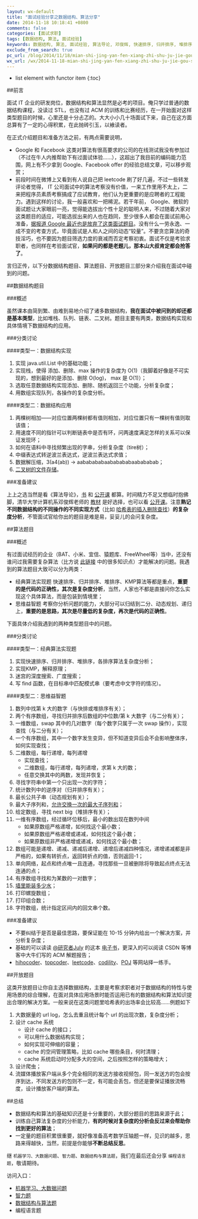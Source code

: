 ```yaml
---
layout: wx-default
title: "面试经验分享之数据结构、算法分享"
date: 2014-11-18 10:18:41 +0800
comments: false
categories: [面试求职]
tags: [数据结构, 算法, 面试经验]
keywords: 数据结构, 算法, 面试经验, 算法导论, 邓俊辉, 快速排序, 归并排序, 堆排序, KMP, 二分, 动态规划, 递归, hihocoder, topcoder, leetcode, codility, POJ, 复杂度分析
exclude_from_search: true
pc_url: /blog/2014/11/18/mian-shi-jing-yan-fen-xiang-zhi-shu-ju-jie-gou-suan-fa-fen-xiang/
wx_url: /wx/2014-11-18-mian-shi-jing-yan-fen-xiang-zhi-shu-ju-jie-gou-suan-fa-fen-xiang.html
---
```


* list element with functor item
{:toc}

##前言

<!-- excerpt start -->

面试 IT 企业的研发岗位，数据结构和算法显然是必考的项目。俺只学过普通的数据结构课程，没读过 STL，也没有过 ACM 的训练和比赛经历，在一开始面对这样类型题目的时候，心里还是十分忐忑的。大大小小几十场面试下来，自己在这方面总算有了一定的心得积累，在此抛砖引玉，以飨读者。

在正式介绍题目和准备方法之前，有两点需要说明，

- Google 和 Facebook 这类对算法有很高要求的公司的在线测试我没有参加过（不过在牛人内推帮助下有过面试体验……），这超出了我目前的编码能力范围，网上有不少拿到 Google、Facebook offer 的经验总结文章，可以移步观赏；
- 前段时间在微博上又看到有人说自己把 leetcode 刷了好几遍，不过一些转发评论者觉得， IT 公司面试中的算法考察没有价值，一来工作里用不太上，二来把程序员素质考察搞成了应试教育，他们认为更重要的是应聘者的工程能力。遇到这样的讨论，我一般喜欢和一把稀泥。若干年前， Google、微软的面试题让大家眼前一亮，觉得能选拔出个性十足的聪明人来，不过随着大家对这类题目的适应，可能选拔出来的人也在趋同，至少很多人都会在面试前用心准备，[据报道 Google 最近也是放弃了这类面试题目](http://www.oschina.net/news/41616/in-head-hunting-big-data-may-not-be-such-a-big-deal)。没有什么一劳永逸、一成不变的考查方式，毕竟面试是人和人之间的动态“较量”。不要贪恋算法的奇技淫巧，也不要因为题目筛选力度的衰减而否定考察初衷。面试不仅是考验求职者，也同样在考验面试官，**如果问的都是老题儿，那本山大叔肯定都会抢答了**。

言归正传，以下分数据结构题目、算法题目、开放题目三部分来介绍我在面试中碰到的问题。

<!-- excerpt end -->

##数据结构题目

###概述

虽然课本由简到繁、由难到易地介绍了诸多数据结构，**我在面试中被问到的却还都是基本类型**，比如堆栈、队列、链表、二叉树。题目主要有两类，数据结构实现和具体情境下数据结构的应用。

###分类讨论

####类型一：数据结构实现

1. 实现 java.util.List 中的基础功能；
2. 实现栈，使得 添加、删除、max 操作的复杂度为 O(1)（我脚着好像是不可实现的，想到最好的是添加、删除 O(log)， max 是 O(1)）；
3. 选取任意数据结构实现添加、删除、随机返回三个功能，分析复杂度；
4. 用数组实现队列，各操作的复杂度分析。

####类型二：数据结构应用

1. 两棵树相加——对应位置两棵树都有值则相加，对应位置只有一棵树有值则取该值；
2. 用速度不同的指针可以判断链表中是否有环，问两速度满足怎样的关系可以保证发现环；
3. 如何在语料中寻找频繁出现的字串，分析复杂度（tire树）；
4. 中缀表达式转逆波兰表达式，逆波兰表达式求值；
5. 数据解压缩，3(a4(ab))    ->    aababababaababababaabababab；
6. [二叉树的文件存储](http://www.xuebuyuan.com/600249.html)。

###准备建议

上上之选当然是看《算法导论》，[书](http://vdisk.weibo.com/s/G0pA_) 和 [公开课](http://v.163.com/special/opencourse/algorithms.html) 都算。时间精力不足又想临时抱佛脚，清华大学计算机系邓俊辉老师的 [教材](http://www.amazon.cn/%E6%B8%85%E5%8D%8E%E5%A4%A7%E5%AD%A6%E8%AE%A1%E7%AE%97%E6%9C%BA%E7%B3%BB%E5%88%97%E6%95%99%E6%9D%90-%E6%95%B0%E6%8D%AE%E7%BB%93%E6%9E%84-%E9%82%93%E4%BF%8A%E8%BE%89/dp/B00FEC2GYM/ref=sr_1_1?ie=UTF8&qid=1416641186&sr=8-1&keywords=%E9%82%93%E4%BF%8A%E8%BE%89) 是好选择，也可以看 [公开课](https://www.xuetangx.com/courses/TsinghuaX/30240184_1X/_/about)。注意**熟记不同数据结构的不同操作的不同实现方式**（比如 [哈希表的插入删除查找](http://www.matrix67.com/blog/archives/1255)）**的复杂度分析**，不管面试官给你出的题目是难是易，妥妥儿的会问复杂度。

##算法题目

###概述

有过面试经历的企业（BAT、小米、宜信、猿题库、FreeWheel等）当中，还没有谁问过我需要复杂算法（比方说 [此链接](http://zhidao.baidu.com/link?url=lx07DdsUSQO-zbwOqhlOCbXpT7Qj8pOtOHQ5G6JhNZYnT1vlgaBly5sOwZzqAhkZsqugfJRiRw1y7q857V44La) 中的很多知识点）才能解决的问题。我遇到的算法题目大致可以分为两类：

- 经典算法实现题 快速排序、归并排序、堆排序、KMP算法等都是重点，**重要的是代码的正确性，其次是复杂度分析**，当然，人家也不都是直接问你怎么实现这个具体算法，而是包装到情境里；
- 思维益智题 考察你分析问题的能力，大部分可以归结到二分、动态规划、递归上，**重要的是思路，其次是尽量低的复杂度，再次是代码的正确性**。

下面具体介绍我遇到的两种类型题目中的问题。

###分类讨论

####类型一：经典算法实现题

1. 实现快速排序、归并排序、堆排序，各排序算法复杂度分析；
2. 实现KMP，解释原理；
3. 迷宫的深度搜索、广度搜索；
4. 写 find 函数，在目标串中匹配模式串（要考虑中文字符的情况）。

####类型二：思维益智题

1. 数列中找第 k 大的数字（与快排或堆排序有关）；
2. 两个有序数组，寻找归并排序后数组的中位数/第 k 大数字（与二分有关）；
3. 一维数组，swap 其中的几对数字（每个数字只属于一次 swap 操作），实现查找（与二分有关）；
4. 一个有序数组，其中一个数字发生变异，但不知道变异后会不会影响整体序，如何实现查找；
5. 二维数组，每行递增，每列递增
	- 实现查找；
	- 二维数组，每行递增，每列递增，求第 k 大的数；
	- 任意交换其中的两数，发现并恢复；
6. 寻找字符串中第一个只出现一次的字符；
7. 统计数列中的逆序对（归并排序有关）；
8. 最长公共子串（动态规划有关）；
9. 最大子序列和，[允许交换一次的最大子序列和](http://blog.csdn.net/caopengcs/article/details/36899787)；
10. 给定数组，寻找 next big（堆排序有关）；
11. 一维有序数组，经过循环位移后，最小的数出现在数列中间
	- 如果原数组严格递增，如何找这个最小数；
	- 如果原数组严格递增或递减，如何找这个最小数；
	- 如果原数组非严格递增或递减，如何找这个最小数；
12. 数组可能是递增、递减、递减后递增、递增后递减四种情况，递增递减都是非严格的，如果有转折点，返回转折点的值，否则返回-1；
13. 单向网络，起点和终点唯一且连通，寻找那些一旦被删除将导致起点终点无法连通的点；
14. 有序数组寻找和为某数的一对数字；
15. [墙里能装多少水](http://www.cnblogs.com/fuzhe1989/p/3428553.html)；
16. 打印螺旋数组；
17. 打印组合数；
18. 字符数组，统计指定区间内的回文串个数。 

###准备建议

- 不要纠结于是否是最佳思路，要保证能在 10-15 分钟内给出一个解决方案，并分析复杂度；
- 基础的可以读读 [@研究者July](http://weibo.com/julyweibo?topnav=1&wvr=6&topsug=1) 的这本 [电子书](http://frank19900731.github.io/ebook/the-art-of-programming-by-july/index.html)，更深入的可以阅读 CSDN 等博客中大牛们写的 ACM 解题报告；
- [hihocoder](http://www.hihocoder.com/)、[topcoder](http://www.topcoder.com/)、[leetcode](https://oj.leetcode.com/)、[codility](https://codility.com/)、[POJ](http://poj.org/) 等网站择一练手。

##开放题目

这类开放题目让你自主选择数据结构，主要是考察求职者对于数据结构的特性与使用场景的综合理解，在面对具体应用场景时能否运用已有的数据结构和算法知识提出合理的解决方案。一般来说在这类问题里哈希表的出场率会比较高……例题如下

1. 大数据量的 url log，怎么去重且统计每个 url 的出现次数，复杂度分析；
2. 设计 cache 系统
	- 设计 cache 的接口；
	- 可以用什么数据结构实现；
	- 如何实现可伸缩的容量；
	- cache 的空间管理策略，比如 cache 哪些条目，何时清理；
	- cache 系统启动时分配多大的空间，之后按照怎样的策略增大；
3. 设计爬虫；
4. 流媒体播放客户端从多个完全相同的发送方接收视频包，同一发送方的包会按序到达，不同发送方的包则不一定，有可能会丢包，但还是要保证播放流畅度，设计播放客户端的算法。 

##总结

- 数据结构和算法的基础知识还是十分重要的，大部分题目的思路来源于此；
- 训练自己算法复杂度的分析能力，**有的时候对复杂度的分析会反过来会帮助你找到更好的算法**；
- 一定量的题目积累很重要，就好像准备高考数学压轴题一样，见识的越多，思路来得越快，当然，前提是你能够**不断总结反思**。

继 `机器学习、大数据问题`、`智力题`、`数据结构与算法题`，我们在最后还会分享 `编程语言题`，敬请期待。

访问入口：

- [机器学习、大数据问题](/wx/2014-11-06-mian-shi-jing-yan-zhi-ji-qi-xue-xi-da-shu-ju-wen-ti.html)
- [智力题](/wx/2014-11-07-mian-shi-jing-yan-fen-xiang-zhi-zhi-li-ti.html)
- [数据结构与算法题](/wx/2014-11-18-mian-shi-jing-yan-fen-xiang-zhi-shu-ju-jie-gou-suan-fa-fen-xiang.html)
- 编程语言题
